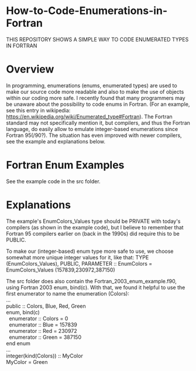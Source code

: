 # How-to-Code-Enumerations-in-Fortran
THIS REPOSITORY SHOWS A SIMPLE WAY TO CODE ENUMERATED TYPES IN FORTRAN

# Overview
In programming, enumerations (enums, enumerated types) are used to make our source code more readable and also to make the use of objects within our coding more safe.
I recently found that many programmers may be unaware about the possibility to code enums in Fortran. (For an example, see this entry in wikipedia: https://en.wikipedia.org/wiki/Enumerated_type#Fortran). The Fortran standard may not specifically mention it, but compilers, and thus the Fortran language, do easily allow to emulate integer-based enumerations since Fortran 95(/90?). The situation has even improved with newer compilers, see the example and explanations below.

# Fortran Enum Examples
See the example code in the src folder.

# Explanations
The example's EnumColors_Values type should be PRIVATE with today's compilers (as shown in the example code), but I believe to remember that Fortran 95 compilers earlier on (back in the 1990s) did require this to be PUBLIC.

To make our (integer-based) enum type more safe to use, we choose somewhat more unique integer values for it, like that:
TYPE (EnumColors_Values), PUBLIC, PARAMETER :: EnumColors = EnumColors_Values (157839,230972,387150)

The src folder does also contain the Fortran_2003_enum_example.f90, using Fortran 2003 enum, bind(c). With that, we found it helpful to use the first enumerator to name the enumeration (Colors):<br />
...<br />
public :: Colors, Blue, Red, Green<br />
enum, bind(c)<br />
&nbsp;&nbsp;enumerator :: Colors = 0<br />
&nbsp;&nbsp;enumerator :: Blue = 157839  
&nbsp;&nbsp;enumerator :: Red = 230972  
&nbsp;&nbsp;enumerator :: Green = 387150  
end enum  
...  
integer(kind(Colors)) :: MyColor  
MyColor = Green  
